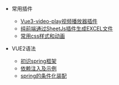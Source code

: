 

- 常用插件

  - [Vue3-video-play视频播放器插件](desgin-pattern/Vue3-video-play视频播放器插件.md)
  - [纯前端通过SheetJs插件生成EXCEL文件](desgin-pattern/纯前端通过SheetJs插件生成EXCEL文件.md)
  - [常用css样式和动画](desgin-pattern/常用css样式和动画.md)

- VUE2语法

  - [初识spring框架](spring/【10分钟学Spring】：（一）初识Spring框架.md)
  - [依赖注入及示例](spring/【10分钟学Spring】：（二）一文搞懂spring依赖注入（DI）.md)
  - [spring的条件化装配](spring/【10分钟学Spring】：（三）你了解spring的高级装配吗_条件化装配bean.md)

  